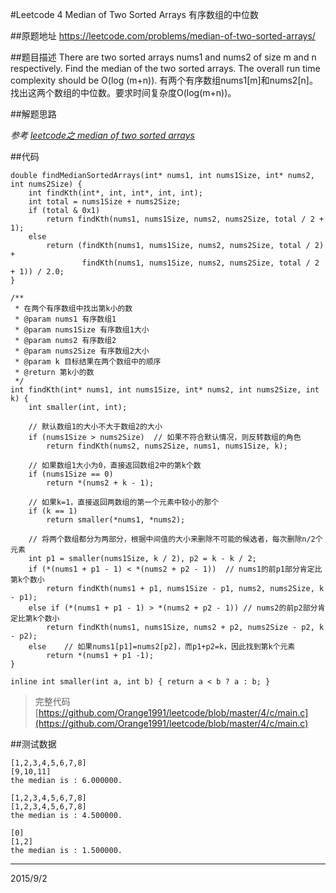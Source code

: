 #Leetcode 4 Median of Two Sorted Arrays 有序数组的中位数

##原题地址
https://leetcode.com/problems/median-of-two-sorted-arrays/

##题目描述
There are two sorted arrays nums1 and nums2 of size m and n respectively. Find the median of the two sorted arrays. The overall run time complexity should be O(log (m+n)).
有两个有序数组nums1[m]和nums2[n]。找出这两个数组的中位数。要求时间复杂度O(log(m+n))。

##解题思路

*参考 [leetcode之 median of two sorted arrays](http://blog.csdn.net/yutianzuijin/article/details/11499917/)*

##代码

```
double findMedianSortedArrays(int* nums1, int nums1Size, int* nums2, int nums2Size) {
    int findKth(int*, int, int*, int, int);
    int total = nums1Size + nums2Size;
    if (total & 0x1)
        return findKth(nums1, nums1Size, nums2, nums2Size, total / 2 + 1);
    else
        return (findKth(nums1, nums1Size, nums2, nums2Size, total / 2) +
                findKth(nums1, nums1Size, nums2, nums2Size, total / 2 + 1)) / 2.0;
}

/**
 * 在两个有序数组中找出第k小的数
 * @param nums1 有序数组1
 * @param nums1Size 有序数组1大小
 * @param nums2 有序数组2
 * @param nums2Size 有序数组2大小
 * @param k 目标结果在两个数组中的顺序
 * @return 第k小的数
 */
int findKth(int* nums1, int nums1Size, int* nums2, int nums2Size, int k) {
    int smaller(int, int);

    // 默认数组1的大小不大于数组2的大小
    if (nums1Size > nums2Size)  // 如果不符合默认情况，则反转数组的角色 
        return findKth(nums2, nums2Size, nums1, nums1Size, k);

    // 如果数组1大小为0，直接返回数组2中的第k个数
    if (nums1Size == 0) 
        return *(nums2 + k - 1);
   
    // 如果k=1，直接返回两数组的第一个元素中较小的那个
    if (k == 1)
        return smaller(*nums1, *nums2);

    // 将两个数组都分为两部分，根据中间值的大小来删除不可能的候选者，每次删除n/2个元素
    int p1 = smaller(nums1Size, k / 2), p2 = k - k / 2;
    if (*(nums1 + p1 - 1) < *(nums2 + p2 - 1))  // nums1的前p1部分肯定比第k个数小
        return findKth(nums1 + p1, nums1Size - p1, nums2, nums2Size, k - p1);
    else if (*(nums1 + p1 - 1) > *(nums2 + p2 - 1)) // nums2的前p2部分肯定比第k个数小
        return findKth(nums1, nums1Size, nums2 + p2, nums2Size - p2, k - p2);
    else    // 如果nums1[p1]=nums2[p2]，而p1+p2=k，因此找到第k个元素
        return *(nums1 + p1 -1);
}

inline int smaller(int a, int b) { return a < b ? a : b; }
```
> 完整代码 [https://github.com/Orange1991/leetcode/blob/master/4/c/main.c](https://github.com/Orange1991/leetcode/blob/master/4/c/main.c)

##测试数据

    [1,2,3,4,5,6,7,8]
    [9,10,11]
    the median is : 6.000000.

    [1,2,3,4,5,6,7,8]
    [1,2,3,4,5,6,7,8]
    the median is : 4.500000.

    [0]
    [1,2]
    the median is : 1.500000.

---
2015/9/2

